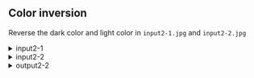## Color inversion
Reverse the dark color and light color in `input2-1.jpg` and `input2-2.jpg`
  <details>
    <summary>input2-1</summary>
    <br>
    <img src="https://user-images.githubusercontent.com/83751182/142157138-cf1b6801-016e-48b3-9014-3d44b470ac02.png" width="350" title="input2-1">

    <details>
    <summary>output2-1</summary>
    <br>
    <img src="https://github.com/hoseindamavandi/Image-Processing/blob/main/01-%20Pre%20processing%20Techniques/Color%20inversion/output2-1.jpg?raw=true" width="350" title="output2-1">

  </details>

  </details>
  <details>
    <summary>input2-2</summary>
    <br>
    <img src="https://user-images.githubusercontent.com/83751182/142157404-bbd17c70-87a0-4427-97c2-2cbe825d4306.png" width="350" title="input2-2">

  </details>
  

  <details>
    <summary>output2-2</summary>
    <br>
    <img src="https://github.com/hoseindamavandi/Image-Processing/blob/main/01-%20Pre%20processing%20Techniques/Color%20inversion/output2-2.jpg?raw=true" width="350" title="output2-2">

  </details>
